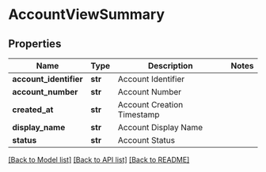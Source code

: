 # AccountViewSummary

## Properties
Name | Type | Description | Notes
------------ | ------------- | ------------- | -------------
**account_identifier** | **str** | Account Identifier | 
**account_number** | **str** | Account Number | 
**created_at** | **str** | Account Creation Timestamp | 
**display_name** | **str** | Account Display Name | 
**status** | **str** | Account Status | 

[[Back to Model list]](../README.md#documentation-for-models) [[Back to API list]](../README.md#documentation-for-api-endpoints) [[Back to README]](../README.md)


